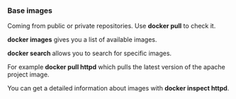 ### Base images

Coming from public or private repositories. Use **docker pull** to check it.

**docker images** gives you a list of available images.

**docker search <name>** allows you to search for specific images.

For example **docker pull httpd** which pulls the latest version of the apache project image.

You can get a detailed information about images with **docker inspect httpd**.

